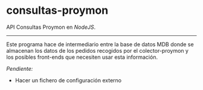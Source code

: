 # consultas-proymon
API Consultas Proymon en _NodeJS_.

---


Este programa hace de intermediario entre la base de datos MDB donde se almacenan los datos de los pedidos
recogidos por el colector-proymon y los posibles front-ends que necesiten usar esta información.

*Pendiente:*
- Hacer un fichero de configuración externo
